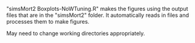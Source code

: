 "simsMort2 Boxplots-NoWTuning.R" makes the figures using the output files that are in the "simsMort2" folder. It automatically reads in files and processes them to make figures.

May need to change working directories appropriately.
